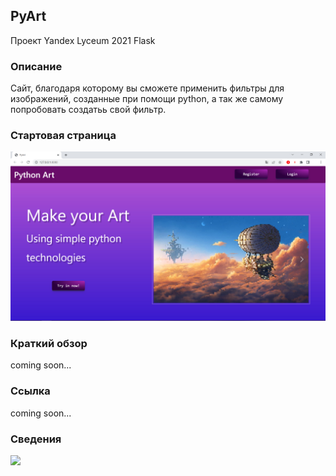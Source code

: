 ## PyArt
Проект Yandex Lyceum 2021 Flask
### Описание
Сайт, благодаря которому вы сможете применить фильтры для изображений,
созданные при помощи python, а так же самому попробовать создатьь свой фильтр.
### Стартовая страница
![Стартовая страница](https://github.com/Milk-Gang123/WEB_Project/blob/main/materials/images/start_page.png?raw=true)
### Краткий обзор
coming soon...
### Ссылка
coming soon...
### Сведения
[![](https://tokei.rs/b1/github/Milk-Gang123/WEB_Project)](https://github.com/Milk-Gang123/WEB_Project)